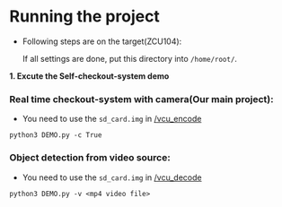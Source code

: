 # **Running the project**

* Following steps are on the target(ZCU104):

  If all settings are done, put this directory into `/home/root/`. 
  
    
**1. Excute the Self-checkout-system demo** 

  ### Real time checkout-system with camera(Our main project):  
  
  * You need to use the `sd_card.img` in [/vcu_encode](https://github.com/alex0620ee05/Self-checkout-system/tree/main/prebuilt/sd_card_image/vcu_encode)
  
  `python3 DEMO.py -c True` 

  ### Object detection from video source:
  
  * You need to use the `sd_card.img` in [/vcu_decode](https://github.com/alex0620ee05/Self-checkout-system/tree/main/prebuilt/sd_card_image/vcu_decode)
  
  `python3 DEMO.py -v <mp4 video file>`  
    
 

